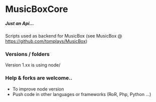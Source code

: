 MusicBoxCore
============


##### Just an Api...


Scripts used as backend for MusicBox (see MusicBox @ https://github.com/tomplays/MusicBox)

### Versions / folders


Version 1.xx is using node/

### Help & forks are welcome..

* To improve node version
* Push code in other languages or frameworks (RoR, Php, Python ...)


 
     
